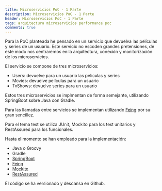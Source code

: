 ```yaml
---
title: Microservicios PoC - 1 Parte
description: Microservicios PoC - 1 Parte
header: Microservicios PoC - 1 Parte
tags: arquitectura microservicios performance poc
comments: true
---
```


Para la PoC planteada he pensado en un servicio que devuelva las películas y series de un usuario. Este servicio no escoden grandes pretensiones, de este modo nos centraremos en la arquitectura, conexión y monitorización de los microservicios.

El servicio se compone de tres microservicios:

- Users: devuelve para un usuario las películas y series
- Movies: devuelve películas para un usuario
- TvShows: devuelve series para un usuario

Estos tres microservicios se implmentan de forma semejante, utilizando SpringBoot sobre Java con Gradle. 

Para las llamadas entre servicios se implementan utilizando [Feing](https://github.com/OpenFeign/feign) por su gran sencillez.

Para el tema test se utiliza JUnit, Mockito para los test unitarios y RestAssured para los funcionales. 

Hasta el momento se han empleado para la implementación:

- Java o Groovy
- Gradle
- [SpringBoot](https://spring.io/projects/spring-boot)
- [Feing](https://github.com/OpenFeign/feign)
- [Mockito](http://site.mockito.org)
- [RestAssured](http://rest-assured.io)

El código se ha versionado y descansa en Github.